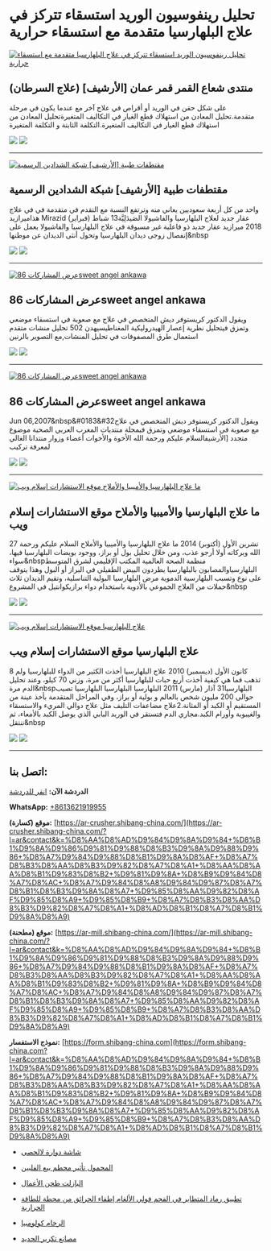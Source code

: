 # تحليل رينفوسيون الوريد استسقاء تتركز في علاج البلهارسيا متقدمة مع استسقاء حرارية

<a href="https://swt.shibang-china.com/?n=lxq&l=ar&img&k=%D8%AA%D8%AD%D9%84%D9%8A%D9%84+%D8%B1%D9%8A%D9%86%D9%81%D9%88%D8%B3%D9%8A%D9%88%D9%86+%D8%A7%D9%84%D9%88%D8%B1%D9%8A%D8%AF+%D8%A7%D8%B3%D8%AA%D8%B3%D9%82%D8%A7%D8%A1+%D8%AA%D8%AA%D8%B1%D9%83%D8%B2+%D9%81%D9%8A+%D8%B9%D9%84%D8%A7%D8%AC+%D8%A7%D9%84%D8%A8%D9%84%D9%87%D8%A7%D8%B1%D8%B3%D9%8A%D8%A7+%D9%85%D8%AA%D9%82%D8%AF%D9%85%D8%A9+%D9%85%D8%B9+%D8%A7%D8%B3%D8%AA%D8%B3%D9%82%D8%A7%D8%A1+%D8%AD%D8%B1%D8%A7%D8%B1%D9%8A%D8%A9" target="_blank">![تحليل رينفوسيون الوريد استسقاء تتركز في علاج البلهارسيا متقدمة مع استسقاء حرارية](http://static.shibang-china.com/all-800x300/1055.jpg)</a>

## (علاج السرطان) [الأرشيف] منتدى شعاع القمر قمر عمان
على شكل حقن في الوريد أو أقراص في علاج آخر مع عندما يكون في مرحلة متقدمة.تحليل المعادن من استهلاك قطع الغيار في التكاليف المتغيرةتحليل المعادن من استهلاك قطع الغيار في التكاليف المتغيرة.التكلفة الثابتة و التكلفة المتغيرة


<a href="https://whatsapp.shibangsoft.com/WhatsApp.php" target="_blank" title="WhatsApp">![](http://static.shibang-china.com/icon/whatsapp.png)</a> <a href="https://swt.shibang-china.com/?n=lxq&l=ar&icon&k=%D8%AA%D8%AD%D9%84%D9%8A%D9%84+%D8%B1%D9%8A%D9%86%D9%81%D9%88%D8%B3%D9%8A%D9%88%D9%86+%D8%A7%D9%84%D9%88%D8%B1%D9%8A%D8%AF+%D8%A7%D8%B3%D8%AA%D8%B3%D9%82%D8%A7%D8%A1+%D8%AA%D8%AA%D8%B1%D9%83%D8%B2+%D9%81%D9%8A+%D8%B9%D9%84%D8%A7%D8%AC+%D8%A7%D9%84%D8%A8%D9%84%D9%87%D8%A7%D8%B1%D8%B3%D9%8A%D8%A7+%D9%85%D8%AA%D9%82%D8%AF%D9%85%D8%A9+%D9%85%D8%B9+%D8%A7%D8%B3%D8%AA%D8%B3%D9%82%D8%A7%D8%A1+%D8%AD%D8%B1%D8%A7%D8%B1%D9%8A%D8%A9" target="_blank">![](http://static.shibang-china.com/icon/chat-ar.png)</a>

---

<a href="https://swt.shibang-china.com/?n=lxq&l=ar&img&k=%D8%AA%D8%AD%D9%84%D9%8A%D9%84+%D8%B1%D9%8A%D9%86%D9%81%D9%88%D8%B3%D9%8A%D9%88%D9%86+%D8%A7%D9%84%D9%88%D8%B1%D9%8A%D8%AF+%D8%A7%D8%B3%D8%AA%D8%B3%D9%82%D8%A7%D8%A1+%D8%AA%D8%AA%D8%B1%D9%83%D8%B2+%D9%81%D9%8A+%D8%B9%D9%84%D8%A7%D8%AC+%D8%A7%D9%84%D8%A8%D9%84%D9%87%D8%A7%D8%B1%D8%B3%D9%8A%D8%A7+%D9%85%D8%AA%D9%82%D8%AF%D9%85%D8%A9+%D9%85%D8%B9+%D8%A7%D8%B3%D8%AA%D8%B3%D9%82%D8%A7%D8%A1+%D8%AD%D8%B1%D8%A7%D8%B1%D9%8A%D8%A9" target="_blank">![مقتطفات طبية [الأرشيف] شبكة الشدادين الرسمية](http://static.shibang-china.com/all-800x300/1046.jpg)</a>

## مقتطفات طبية [الأرشيف] شبكة الشدادين الرسمية
واحد من كل أربعة سعوديين يعاني منه وترتفع النسبة مع التقدم في متقدمة في في علاج هذاميرازيد Mirazid عقار جديد لعلاج البلهارسيا والفاشيولا الصَيدَلِيَّة13 شباط (فبراير) 2018 ميرازيد عقار جديد ذو فاعلية غير مسبوقة في علاج البلهارسيا والفاشيولا يعمل على إنفصال زوجى ديدان البلهارسيا وتحول أنثى الديدان عن موطنها&nbsp


<a href="https://whatsapp.shibangsoft.com/WhatsApp.php" target="_blank" title="WhatsApp">![](http://static.shibang-china.com/icon/whatsapp.png)</a> <a href="https://swt.shibang-china.com/?n=lxq&l=ar&icon&k=%D8%AA%D8%AD%D9%84%D9%8A%D9%84+%D8%B1%D9%8A%D9%86%D9%81%D9%88%D8%B3%D9%8A%D9%88%D9%86+%D8%A7%D9%84%D9%88%D8%B1%D9%8A%D8%AF+%D8%A7%D8%B3%D8%AA%D8%B3%D9%82%D8%A7%D8%A1+%D8%AA%D8%AA%D8%B1%D9%83%D8%B2+%D9%81%D9%8A+%D8%B9%D9%84%D8%A7%D8%AC+%D8%A7%D9%84%D8%A8%D9%84%D9%87%D8%A7%D8%B1%D8%B3%D9%8A%D8%A7+%D9%85%D8%AA%D9%82%D8%AF%D9%85%D8%A9+%D9%85%D8%B9+%D8%A7%D8%B3%D8%AA%D8%B3%D9%82%D8%A7%D8%A1+%D8%AD%D8%B1%D8%A7%D8%B1%D9%8A%D8%A9" target="_blank">![](http://static.shibang-china.com/icon/chat-ar.png)</a>

---

<a href="https://swt.shibang-china.com/?n=lxq&l=ar&img&k=%D8%AA%D8%AD%D9%84%D9%8A%D9%84+%D8%B1%D9%8A%D9%86%D9%81%D9%88%D8%B3%D9%8A%D9%88%D9%86+%D8%A7%D9%84%D9%88%D8%B1%D9%8A%D8%AF+%D8%A7%D8%B3%D8%AA%D8%B3%D9%82%D8%A7%D8%A1+%D8%AA%D8%AA%D8%B1%D9%83%D8%B2+%D9%81%D9%8A+%D8%B9%D9%84%D8%A7%D8%AC+%D8%A7%D9%84%D8%A8%D9%84%D9%87%D8%A7%D8%B1%D8%B3%D9%8A%D8%A7+%D9%85%D8%AA%D9%82%D8%AF%D9%85%D8%A9+%D9%85%D8%B9+%D8%A7%D8%B3%D8%AA%D8%B3%D9%82%D8%A7%D8%A1+%D8%AD%D8%B1%D8%A7%D8%B1%D9%8A%D8%A9" target="_blank">![عرض المشاركات 86sweet angel ankawa](http://static.shibang-china.com/all-800x300/264.jpg)</a>

## عرض المشاركات 86sweet angel ankawa
ويقول الدكتور كريستوفر ديش المتخصص في علاج مع صعوبة في استسقاء موضعي وتمزق فيتحليل نظرية إعصار الهيدروليكية المغناطيسيهدن 502 تحليل منشات متقدم استعمال طرق المصفوفات في تحليل المنشات,مع التصوير بالرنين


<a href="https://whatsapp.shibangsoft.com/WhatsApp.php" target="_blank" title="WhatsApp">![](http://static.shibang-china.com/icon/whatsapp.png)</a> <a href="https://swt.shibang-china.com/?n=lxq&l=ar&icon&k=%D8%AA%D8%AD%D9%84%D9%8A%D9%84+%D8%B1%D9%8A%D9%86%D9%81%D9%88%D8%B3%D9%8A%D9%88%D9%86+%D8%A7%D9%84%D9%88%D8%B1%D9%8A%D8%AF+%D8%A7%D8%B3%D8%AA%D8%B3%D9%82%D8%A7%D8%A1+%D8%AA%D8%AA%D8%B1%D9%83%D8%B2+%D9%81%D9%8A+%D8%B9%D9%84%D8%A7%D8%AC+%D8%A7%D9%84%D8%A8%D9%84%D9%87%D8%A7%D8%B1%D8%B3%D9%8A%D8%A7+%D9%85%D8%AA%D9%82%D8%AF%D9%85%D8%A9+%D9%85%D8%B9+%D8%A7%D8%B3%D8%AA%D8%B3%D9%82%D8%A7%D8%A1+%D8%AD%D8%B1%D8%A7%D8%B1%D9%8A%D8%A9" target="_blank">![](http://static.shibang-china.com/icon/chat-ar.png)</a>

---

<a href="https://swt.shibang-china.com/?n=lxq&l=ar&img&k=%D8%AA%D8%AD%D9%84%D9%8A%D9%84+%D8%B1%D9%8A%D9%86%D9%81%D9%88%D8%B3%D9%8A%D9%88%D9%86+%D8%A7%D9%84%D9%88%D8%B1%D9%8A%D8%AF+%D8%A7%D8%B3%D8%AA%D8%B3%D9%82%D8%A7%D8%A1+%D8%AA%D8%AA%D8%B1%D9%83%D8%B2+%D9%81%D9%8A+%D8%B9%D9%84%D8%A7%D8%AC+%D8%A7%D9%84%D8%A8%D9%84%D9%87%D8%A7%D8%B1%D8%B3%D9%8A%D8%A7+%D9%85%D8%AA%D9%82%D8%AF%D9%85%D8%A9+%D9%85%D8%B9+%D8%A7%D8%B3%D8%AA%D8%B3%D9%82%D8%A7%D8%A1+%D8%AD%D8%B1%D8%A7%D8%B1%D9%8A%D8%A9" target="_blank">![عرض المشاركات 86sweet angel ankawa](http://static.shibang-china.com/all-800x300/219.jpg)</a>

## عرض المشاركات 86sweet angel ankawa
Jun 06,2007&nbsp&#0183&#32ويقول الدكتور كريستوفر ديش المتخصص في علاج مع صعوبة في استسقاء موضعي وتمزق فيمجلة منتديات المغرب العربي الصحية موضوع متجدد [الأرشيفالسلام عليكم ورحمة الله الأخوة والأخوات أعضاء وزوار منتدانا الغالي لمعرفة تركيب


<a href="https://whatsapp.shibangsoft.com/WhatsApp.php" target="_blank" title="WhatsApp">![](http://static.shibang-china.com/icon/whatsapp.png)</a> <a href="https://swt.shibang-china.com/?n=lxq&l=ar&icon&k=%D8%AA%D8%AD%D9%84%D9%8A%D9%84+%D8%B1%D9%8A%D9%86%D9%81%D9%88%D8%B3%D9%8A%D9%88%D9%86+%D8%A7%D9%84%D9%88%D8%B1%D9%8A%D8%AF+%D8%A7%D8%B3%D8%AA%D8%B3%D9%82%D8%A7%D8%A1+%D8%AA%D8%AA%D8%B1%D9%83%D8%B2+%D9%81%D9%8A+%D8%B9%D9%84%D8%A7%D8%AC+%D8%A7%D9%84%D8%A8%D9%84%D9%87%D8%A7%D8%B1%D8%B3%D9%8A%D8%A7+%D9%85%D8%AA%D9%82%D8%AF%D9%85%D8%A9+%D9%85%D8%B9+%D8%A7%D8%B3%D8%AA%D8%B3%D9%82%D8%A7%D8%A1+%D8%AD%D8%B1%D8%A7%D8%B1%D9%8A%D8%A9" target="_blank">![](http://static.shibang-china.com/icon/chat-ar.png)</a>

---

<a href="https://swt.shibang-china.com/?n=lxq&l=ar&img&k=%D8%AA%D8%AD%D9%84%D9%8A%D9%84+%D8%B1%D9%8A%D9%86%D9%81%D9%88%D8%B3%D9%8A%D9%88%D9%86+%D8%A7%D9%84%D9%88%D8%B1%D9%8A%D8%AF+%D8%A7%D8%B3%D8%AA%D8%B3%D9%82%D8%A7%D8%A1+%D8%AA%D8%AA%D8%B1%D9%83%D8%B2+%D9%81%D9%8A+%D8%B9%D9%84%D8%A7%D8%AC+%D8%A7%D9%84%D8%A8%D9%84%D9%87%D8%A7%D8%B1%D8%B3%D9%8A%D8%A7+%D9%85%D8%AA%D9%82%D8%AF%D9%85%D8%A9+%D9%85%D8%B9+%D8%A7%D8%B3%D8%AA%D8%B3%D9%82%D8%A7%D8%A1+%D8%AD%D8%B1%D8%A7%D8%B1%D9%8A%D8%A9" target="_blank">![ما علاج البلهارسيا والأميبيا والأملاح موقع الاستشارات إسلام ويب](http://static.shibang-china.com/all-800x300/762.jpg)</a>

## ما علاج البلهارسيا والأميبيا والأملاح موقع الاستشارات إسلام ويب
27 تشرين الأول (أكتوبر) 2014 ما علاج البلهارسيا والأميبيا والأملاح السلام عليكم ورحمة الله وبركاته أولا أرجو عذب، ومن خلال تحليل بول أو براز، ووجود بويضات البلهارسيا فيها، سواء&nbspمنظمة الصحة العالمية المكتب الإقليمي لشرق المتوسط البلهارسياوالمصابون بالبلهارسيا يطردون البيض الطفيلي في البراز أو البول وهذا يتوقف على نوع وتسبب البلهارسية الدموية مرض البلهارسيا البولية التناسلية، وتقيم الديدان ثلاث حملات من العلاج الجموعي بالأدوية باستخدام دواء برازيكوانتيل في المشروع&nbsp


<a href="https://whatsapp.shibangsoft.com/WhatsApp.php" target="_blank" title="WhatsApp">![](http://static.shibang-china.com/icon/whatsapp.png)</a> <a href="https://swt.shibang-china.com/?n=lxq&l=ar&icon&k=%D8%AA%D8%AD%D9%84%D9%8A%D9%84+%D8%B1%D9%8A%D9%86%D9%81%D9%88%D8%B3%D9%8A%D9%88%D9%86+%D8%A7%D9%84%D9%88%D8%B1%D9%8A%D8%AF+%D8%A7%D8%B3%D8%AA%D8%B3%D9%82%D8%A7%D8%A1+%D8%AA%D8%AA%D8%B1%D9%83%D8%B2+%D9%81%D9%8A+%D8%B9%D9%84%D8%A7%D8%AC+%D8%A7%D9%84%D8%A8%D9%84%D9%87%D8%A7%D8%B1%D8%B3%D9%8A%D8%A7+%D9%85%D8%AA%D9%82%D8%AF%D9%85%D8%A9+%D9%85%D8%B9+%D8%A7%D8%B3%D8%AA%D8%B3%D9%82%D8%A7%D8%A1+%D8%AD%D8%B1%D8%A7%D8%B1%D9%8A%D8%A9" target="_blank">![](http://static.shibang-china.com/icon/chat-ar.png)</a>

---

<a href="https://swt.shibang-china.com/?n=lxq&l=ar&img&k=%D8%AA%D8%AD%D9%84%D9%8A%D9%84+%D8%B1%D9%8A%D9%86%D9%81%D9%88%D8%B3%D9%8A%D9%88%D9%86+%D8%A7%D9%84%D9%88%D8%B1%D9%8A%D8%AF+%D8%A7%D8%B3%D8%AA%D8%B3%D9%82%D8%A7%D8%A1+%D8%AA%D8%AA%D8%B1%D9%83%D8%B2+%D9%81%D9%8A+%D8%B9%D9%84%D8%A7%D8%AC+%D8%A7%D9%84%D8%A8%D9%84%D9%87%D8%A7%D8%B1%D8%B3%D9%8A%D8%A7+%D9%85%D8%AA%D9%82%D8%AF%D9%85%D8%A9+%D9%85%D8%B9+%D8%A7%D8%B3%D8%AA%D8%B3%D9%82%D8%A7%D8%A1+%D8%AD%D8%B1%D8%A7%D8%B1%D9%8A%D8%A9" target="_blank">![علاج البلهارسيا موقع الاستشارات إسلام ويب](http://static.shibang-china.com/all-800x300/114.jpg)</a>

## علاج البلهارسيا موقع الاستشارات إسلام ويب
8 كانون الأول (ديسمبر) 2010 علاج البلهارسيا أخذت الكثير من الدواء للبلهارسيا ولم تذهب فما هي كيفية أخذت أربع حبات للبلهارسيا أكثر من مرة، وزني 70 كيلو، وعند تحليل الدم مرة&nbspالبلهارسيا31 آذار (مارس) 2011 البلهارسيا البلهارسيا البلهارسيا تصيب حوالى 200 مليون شخص بالعالم و بولية أو براز، وفي المراحل المتقدمة بأخذ عينة من المستقيم أو الكبد أو المثانة.2علاج مضاعفات التليف مثل علاج دوالي المريء والاستسقاء والغيبوبة وأورام الكبد.مجاري الدم فتستقر في الوريد البابي الذي يوصل الكبد بالأمعاء، ثم تنتقل&nbsp


<a href="https://whatsapp.shibangsoft.com/WhatsApp.php" target="_blank" title="WhatsApp">![](http://static.shibang-china.com/icon/whatsapp.png)</a> <a href="https://swt.shibang-china.com/?l=ar&icon&k=%D8%AA%D8%AD%D9%84%D9%8A%D9%84+%D8%B1%D9%8A%D9%86%D9%81%D9%88%D8%B3%D9%8A%D9%88%D9%86+%D8%A7%D9%84%D9%88%D8%B1%D9%8A%D8%AF+%D8%A7%D8%B3%D8%AA%D8%B3%D9%82%D8%A7%D8%A1+%D8%AA%D8%AA%D8%B1%D9%83%D8%B2+%D9%81%D9%8A+%D8%B9%D9%84%D8%A7%D8%AC+%D8%A7%D9%84%D8%A8%D9%84%D9%87%D8%A7%D8%B1%D8%B3%D9%8A%D8%A7+%D9%85%D8%AA%D9%82%D8%AF%D9%85%D8%A9+%D9%85%D8%B9+%D8%A7%D8%B3%D8%AA%D8%B3%D9%82%D8%A7%D8%A1+%D8%AD%D8%B1%D8%A7%D8%B1%D9%8A%D8%A9" target="_blank">![](http://static.shibang-china.com/icon/chat-ar.png)</a>

---
## اتصل بنا:

**الدردشة الآن:** [انقر للدردشة](https://swt.shibang-china.com?l=ar&contact&k=%D8%AA%D8%AD%D9%84%D9%8A%D9%84+%D8%B1%D9%8A%D9%86%D9%81%D9%88%D8%B3%D9%8A%D9%88%D9%86+%D8%A7%D9%84%D9%88%D8%B1%D9%8A%D8%AF+%D8%A7%D8%B3%D8%AA%D8%B3%D9%82%D8%A7%D8%A1+%D8%AA%D8%AA%D8%B1%D9%83%D8%B2+%D9%81%D9%8A+%D8%B9%D9%84%D8%A7%D8%AC+%D8%A7%D9%84%D8%A8%D9%84%D9%87%D8%A7%D8%B1%D8%B3%D9%8A%D8%A7+%D9%85%D8%AA%D9%82%D8%AF%D9%85%D8%A9+%D9%85%D8%B9+%D8%A7%D8%B3%D8%AA%D8%B3%D9%82%D8%A7%D8%A1+%D8%AD%D8%B1%D8%A7%D8%B1%D9%8A%D8%A9)

**WhatsApp:**  [+8613621919955](https://whatsapp.shibangsoft.com/WhatsApp.php)

**موقع (كسارة):** [https://ar-crusher.shibang-china.com/](https://ar-crusher.shibang-china.com/?l=ar&contact&k=%D8%AA%D8%AD%D9%84%D9%8A%D9%84+%D8%B1%D9%8A%D9%86%D9%81%D9%88%D8%B3%D9%8A%D9%88%D9%86+%D8%A7%D9%84%D9%88%D8%B1%D9%8A%D8%AF+%D8%A7%D8%B3%D8%AA%D8%B3%D9%82%D8%A7%D8%A1+%D8%AA%D8%AA%D8%B1%D9%83%D8%B2+%D9%81%D9%8A+%D8%B9%D9%84%D8%A7%D8%AC+%D8%A7%D9%84%D8%A8%D9%84%D9%87%D8%A7%D8%B1%D8%B3%D9%8A%D8%A7+%D9%85%D8%AA%D9%82%D8%AF%D9%85%D8%A9+%D9%85%D8%B9+%D8%A7%D8%B3%D8%AA%D8%B3%D9%82%D8%A7%D8%A1+%D8%AD%D8%B1%D8%A7%D8%B1%D9%8A%D8%A9)

**موقع (مطحنة):** [https://ar-mill.shibang-china.com/](https://ar-mill.shibang-china.com/?l=ar&contact&k=%D8%AA%D8%AD%D9%84%D9%8A%D9%84+%D8%B1%D9%8A%D9%86%D9%81%D9%88%D8%B3%D9%8A%D9%88%D9%86+%D8%A7%D9%84%D9%88%D8%B1%D9%8A%D8%AF+%D8%A7%D8%B3%D8%AA%D8%B3%D9%82%D8%A7%D8%A1+%D8%AA%D8%AA%D8%B1%D9%83%D8%B2+%D9%81%D9%8A+%D8%B9%D9%84%D8%A7%D8%AC+%D8%A7%D9%84%D8%A8%D9%84%D9%87%D8%A7%D8%B1%D8%B3%D9%8A%D8%A7+%D9%85%D8%AA%D9%82%D8%AF%D9%85%D8%A9+%D9%85%D8%B9+%D8%A7%D8%B3%D8%AA%D8%B3%D9%82%D8%A7%D8%A1+%D8%AD%D8%B1%D8%A7%D8%B1%D9%8A%D8%A9)

**نموذج الاستفسار:** [https://form.shibang-china.com](https://form.shibang-china.com?l=ar&contact&k=%D8%AA%D8%AD%D9%84%D9%8A%D9%84+%D8%B1%D9%8A%D9%86%D9%81%D9%88%D8%B3%D9%8A%D9%88%D9%86+%D8%A7%D9%84%D9%88%D8%B1%D9%8A%D8%AF+%D8%A7%D8%B3%D8%AA%D8%B3%D9%82%D8%A7%D8%A1+%D8%AA%D8%AA%D8%B1%D9%83%D8%B2+%D9%81%D9%8A+%D8%B9%D9%84%D8%A7%D8%AC+%D8%A7%D9%84%D8%A8%D9%84%D9%87%D8%A7%D8%B1%D8%B3%D9%8A%D8%A7+%D9%85%D8%AA%D9%82%D8%AF%D9%85%D8%A9+%D9%85%D8%B9+%D8%A7%D8%B3%D8%AA%D8%B3%D9%82%D8%A7%D8%A1+%D8%AD%D8%B1%D8%A7%D8%B1%D9%8A%D8%A9)

* [شاشة دوارة لالحصى](../43/%D8%B4%D8%A7%D8%B4%D8%A9%20%D8%AF%D9%88%D8%A7%D8%B1%D8%A9%20%D9%84%D8%A7%D9%84%D8%AD%D8%B5%D9%89.md)

* [المحمول تأثير محطم بيع الفلبين](../45/%D8%A7%D9%84%D9%85%D8%AD%D9%85%D9%88%D9%84%20%D8%AA%D8%A3%D8%AB%D9%8A%D8%B1%20%D9%85%D8%AD%D8%B7%D9%85%20%D8%A8%D9%8A%D8%B9%20%D8%A7%D9%84%D9%81%D9%84%D8%A8%D9%8A%D9%86.md)

* [البازلت طحن الأعمال](../42/%D8%A7%D9%84%D8%A8%D8%A7%D8%B2%D9%84%D8%AA%20%D8%B7%D8%AD%D9%86%20%D8%A7%D9%84%D8%A3%D8%B9%D9%85%D8%A7%D9%84.md)

* [تطبيق رماد المتطاير في الفحم فولي الألغام إطفاء الحرائق من محطة للطاقة الحرارية](../44/%D8%AA%D8%B7%D8%A8%D9%8A%D9%82%20%D8%B1%D9%85%D8%A7%D8%AF%20%D8%A7%D9%84%D9%85%D8%AA%D8%B7%D8%A7%D9%8A%D8%B1%20%D9%81%D9%8A%20%D8%A7%D9%84%D9%81%D8%AD%D9%85%20%D9%81%D9%88%D9%84%D9%8A%20%D8%A7%D9%84%D8%A3%D9%84%D8%BA%D8%A7%D9%85%20%D8%A5%D8%B7%D9%81%D8%A7%D8%A1%20%D8%A7%D9%84%D8%AD%D8%B1%D8%A7%D8%A6%D9%82%20%D9%85%D9%86%20%D9%85%D8%AD%D8%B7%D8%A9%20%D9%84%D9%84%D8%B7%D8%A7%D9%82%D8%A9%20%D8%A7%D9%84%D8%AD%D8%B1%D8%A7%D8%B1%D9%8A%D8%A9.md)

* [الرخام كولومبيا](../44/%D8%A7%D9%84%D8%B1%D8%AE%D8%A7%D9%85%20%D9%83%D9%88%D9%84%D9%88%D9%85%D8%A8%D9%8A%D8%A7.md)

* [مصانع تكرير الحديد](../41/%D9%85%D8%B5%D8%A7%D9%86%D8%B9%20%D8%AA%D9%83%D8%B1%D9%8A%D8%B1%20%D8%A7%D9%84%D8%AD%D8%AF%D9%8A%D8%AF.md)